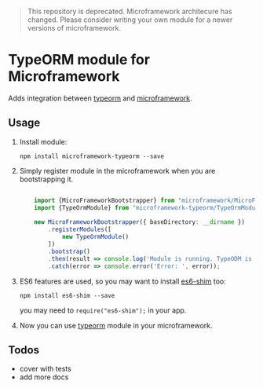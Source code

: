 > This repository is deprecated. Microframework architecure has changed. Please consider writing your own module for a newer versions of microframework.

# TypeORM module for Microframework

Adds integration between [typeorm](http://github.com/pleerock/typeorm) and
[microframework](https://github.com/pleerock/microframework).

## Usage

1. Install module:

    `npm install microframework-typeorm --save`

2. Simply register module in the microframework when you are bootstrapping it.
    
    ```typescript
    
        import {MicroFrameworkBootstrapper} from "microframework/MicroFrameworkBootstrapper";
        import {TypeOrmModule} from "microframework-typeorm/TypeOrmModule";
        
        new MicroFrameworkBootstrapper({ baseDirectory: __dirname })
            .registerModules([
                new TypeOrmModule()
            ])
            .bootstrap()
            .then(result => console.log('Module is running. TypeODM is available now.'))
            .catch(error => console.error('Error: ', error));
    ```

3. ES6 features are used, so you may want to install [es6-shim](https://github.com/paulmillr/es6-shim) too:

    `npm install es6-shim --save`

    you may need to `require("es6-shim");` in your app.

4. Now you can use [typeorm](http://github.com/pleerock/typeorm) module in your microframework.

## Todos

* cover with tests
* add more docs
